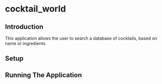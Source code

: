 # cocktail_world

## Introduction

This application allows the user to search a database of cocktails, based on name or ingredients. 

## Setup

## Running The Application
